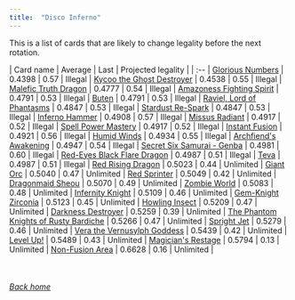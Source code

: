 ```yaml
---
title:  "Disco Inferno"
---
```


This is a list of cards that are likely to change legality before the next rotation.

| Card name | Average | Last | Projected legality |
| :-- |
[Glorious Numbers](https://db.ygoprodeck.com/card/?search=Glorious%20Numbers) | 0.4398 | 0.57 | Illegal |
[Kycoo the Ghost Destroyer](https://db.ygoprodeck.com/card/?search=Kycoo%20the%20Ghost%20Destroyer) | 0.4538 | 0.55 | Illegal |
[Malefic Truth Dragon](https://db.ygoprodeck.com/card/?search=Malefic%20Truth%20Dragon) | 0.4777 | 0.54 | Illegal |
[Amazoness Fighting Spirit](https://db.ygoprodeck.com/card/?search=Amazoness%20Fighting%20Spirit) | 0.4791 | 0.53 | Illegal |
[Buten](https://db.ygoprodeck.com/card/?search=Buten) | 0.4791 | 0.53 | Illegal |
[Raviel, Lord of Phantasms](https://db.ygoprodeck.com/card/?search=Raviel,%20Lord%20of%20Phantasms) | 0.4847 | 0.53 | Illegal |
[Stardust Re-Spark](https://db.ygoprodeck.com/card/?search=Stardust%20Re-Spark) | 0.4847 | 0.53 | Illegal |
[Inferno Hammer](https://db.ygoprodeck.com/card/?search=Inferno%20Hammer) | 0.4908 | 0.57 | Illegal |
[Missus Radiant](https://db.ygoprodeck.com/card/?search=Missus%20Radiant) | 0.4917 | 0.52 | Illegal |
[Spell Power Mastery](https://db.ygoprodeck.com/card/?search=Spell%20Power%20Mastery) | 0.4917 | 0.52 | Illegal |
[Instant Fusion](https://db.ygoprodeck.com/card/?search=Instant%20Fusion) | 0.4921 | 0.56 | Illegal |
[Humid Winds](https://db.ygoprodeck.com/card/?search=Humid%20Winds) | 0.4934 | 0.55 | Illegal |
[Archfiend's Awakening](https://db.ygoprodeck.com/card/?search=Archfiend's%20Awakening) | 0.4947 | 0.54 | Illegal |
[Secret Six Samurai - Genba](https://db.ygoprodeck.com/card/?search=Secret%20Six%20Samurai%20-%20Genba) | 0.4981 | 0.60 | Illegal |
[Red-Eyes Black Flare Dragon](https://db.ygoprodeck.com/card/?search=Red-Eyes%20Black%20Flare%20Dragon) | 0.4987 | 0.51 | Illegal |
[Teva](https://db.ygoprodeck.com/card/?search=Teva) | 0.4987 | 0.51 | Illegal |
[Red Rising Dragon](https://db.ygoprodeck.com/card/?search=Red%20Rising%20Dragon) | 0.5023 | 0.44 | Unlimited |
[Giant Orc](https://db.ygoprodeck.com/card/?search=Giant%20Orc) | 0.5040 | 0.47 | Unlimited |
[Red Sprinter](https://db.ygoprodeck.com/card/?search=Red%20Sprinter) | 0.5049 | 0.42 | Unlimited |
[Dragonmaid Sheou](https://db.ygoprodeck.com/card/?search=Dragonmaid%20Sheou) | 0.5070 | 0.49 | Unlimited |
[Zombie World](https://db.ygoprodeck.com/card/?search=Zombie%20World) | 0.5083 | 0.48 | Unlimited |
[Infernity Knight](https://db.ygoprodeck.com/card/?search=Infernity%20Knight) | 0.5109 | 0.46 | Unlimited |
[Gem-Knight Zirconia](https://db.ygoprodeck.com/card/?search=Gem-Knight%20Zirconia) | 0.5123 | 0.45 | Unlimited |
[Howling Insect](https://db.ygoprodeck.com/card/?search=Howling%20Insect) | 0.5209 | 0.47 | Unlimited |
[Darkness Destroyer](https://db.ygoprodeck.com/card/?search=Darkness%20Destroyer) | 0.5259 | 0.39 | Unlimited |
[The Phantom Knights of Rusty Bardiche](https://db.ygoprodeck.com/card/?search=The%20Phantom%20Knights%20of%20Rusty%20Bardiche) | 0.5266 | 0.47 | Unlimited |
[Spright Jet](https://db.ygoprodeck.com/card/?search=Spright%20Jet) | 0.5279 | 0.46 | Unlimited |
[Vera the Vernusylph Goddess](https://db.ygoprodeck.com/card/?search=Vera%20the%20Vernusylph%20Goddess) | 0.5439 | 0.42 | Unlimited |
[Level Up!](https://db.ygoprodeck.com/card/?search=Level%20Up!) | 0.5489 | 0.43 | Unlimited |
[Magician's Restage](https://db.ygoprodeck.com/card/?search=Magician's%20Restage) | 0.5794 | 0.13 | Unlimited |
[Non-Fusion Area](https://db.ygoprodeck.com/card/?search=Non-Fusion%20Area) | 0.6628 | 0.16 | Unlimited |

<br>

###### [Back home](index)